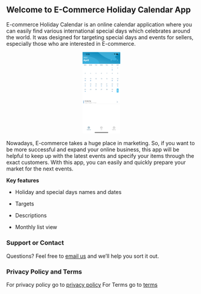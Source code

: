 ## Welcome to E-Commerce Holiday Calendar App


E-commerce Holiday Calendar is an online calendar application 
where you can easily find various international special days 
which celebrates around the world. It was designed for 
targeting special days and events for sellers, 
especially those who are interested in E-commerce.

<div align="center">
    <img src="https://github.com/dogukaninci/E-commerce-Holiday-Calendar/blob/gh-pages/1.png" width="100px"</img> 
</div>

Nowadays, E-commerce takes a huge place in marketing. So, if you want to be more successful and expand your online business, this app will be helpful to keep up with the latest events and specify your items through the exact customers. With this app, you can easily and quickly prepare your market for the next events. 

**Key features**

- Holiday and special days names and dates

- Targets

- Descriptions

- Monthly list view


### Support or Contact

Questions? Feel free to [email us](mailto:incidogukann@gmail.com?subject=About%20E%20Commerce%20Holiday%20Calendar) and we’ll help you sort it out.

### Privacy Policy and Terms

For privacy policy go to [privacy policy](https://github.com/dogukaninci/E-commerce-Holiday-Calendar/blob/gh-pages/Privacy%20Policy.md)
For Terms go to [terms](https://github.com/dogukaninci/E-commerce-Holiday-Calendar/blob/gh-pages/Terms.md)
